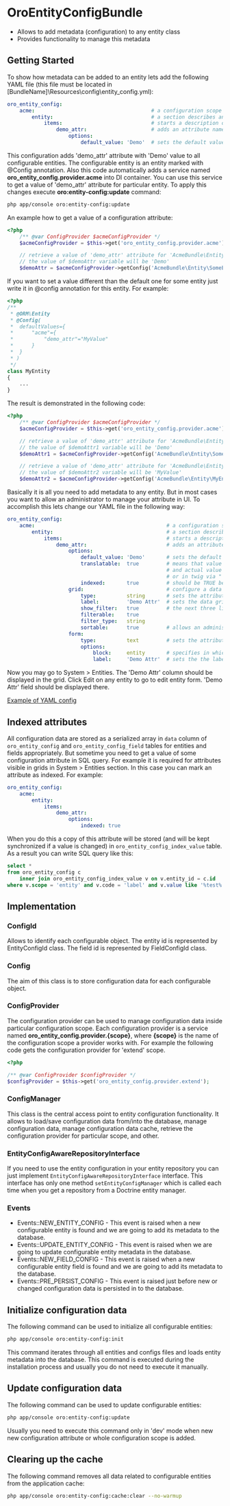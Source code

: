 OroEntityConfigBundle
=====================

- Allows to add metadata (configuration) to any entity class
- Provides functionality to manage this metadata

Getting Started
---------------
To show how metadata can be added to an entity lets add the following YAML file (this file must be located in [BundleName]\Resources\config\entity_config.yml):
``` yaml
oro_entity_config:
    acme:                                      # a configuration scope name
        entity:                                # a section describes an entity
            items:                             # starts a description of entity attributes
                demo_attr:                     # adds an attribute named 'demo_attr'
                    options:
                        default_value: 'Demo'  # sets the default value for 'demo_attr' attribute
```
This configuration adds 'demo_attr' attribute with 'Demo' value to all configurable entities. The configurable entity is an entity marked with @Config annotation. Also this code automatically adds a service named **oro_entity_config.provider.acme** into DI container. You can use this service to get a value of 'demo_attr' attribute for particular entity.
To apply this changes execute **oro:entity-config:update** command:
```bash
php app/console oro:entity-config:update
```
An example how to get a value of a configuration attribute:
``` php
<?php
    /** @var ConfigProvider $acmeConfigProvider */
    $acmeConfigProvider = $this->get('oro_entity_config.provider.acme');

    // retrieve a value of 'demo_attr' attribute for 'AcmeBundle\Entity\SomeEntity' entity
    // the value of $demoAttr variable will be 'Demo'
    $demoAttr = $acmeConfigProvider->getConfig('AcmeBundle\Entity\SomeEntity')->get('demo_attr');
```
If you want to set a value different than the default one for some entity just write it in @config annotation for this entity. For example:
``` php
<?php
/**
 * @ORM\Entity
 * @Config(
 *  defaultValues={
 *      "acme"={
 *          "demo_attr"="MyValue"
 *      }
 *  }
 * )
 */
class MyEntity
{
    ...
}
```

The result is demonstrated in the following code:
``` php
<?php
    /** @var ConfigProvider $acmeConfigProvider */
    $acmeConfigProvider = $this->get('oro_entity_config.provider.acme');

    // retrieve a value of 'demo_attr' attribute for 'AcmeBundle\Entity\SomeEntity' entity
    // the value of $demoAttr1 variable will be 'Demo'
    $demoAttr1 = $acmeConfigProvider->getConfig('AcmeBundle\Entity\SomeEntity')->get('demo_attr');

    // retrieve a value of 'demo_attr' attribute for 'AcmeBundle\Entity\MyEntity' entity
    // the value of $demoAttr2 variable will be 'MyValue'
    $demoAttr2 = $acmeConfigProvider->getConfig('AcmeBundle\Entity\MyEntity')->get('demo_attr');
```
Basically it is all you need to add metadata to any entity. But in most cases you want to allow an administrator to manage your attribute in UI. To accomplish this lets change our YAML file in the following way:
``` yaml
oro_entity_config:
    acme:                                           # a configuration scope name
        entity:                                     # a section describes an entity
            items:                                  # starts a description of entity attributes
                demo_attr:                          # adds an attribute named 'demo_attr'
                    options:
                        default_value: 'Demo'       # sets the default value for 'demo_attr' attribute
                        translatable:  true         # means that value of this attribute is translation key
                                                    # and actual value should be taken from translation table
                                                    # or in twig via "|trans" filter
                        indexed:       true         # should be TRUE because this attribute is displayed in a data grid
                    grid:                           # configure a data grid to display 'demo_attr' attribute
                        type:          string       # sets the attribute type
                        label:         'Demo Attr'  # sets the data grid column name
                        show_filter:   true         # the next three lines configure a filter for 'Demo Attr' column
                        filterable:    true
                        filter_type:   string
                        sortable:      true         # allows an administrator to sort rows clicks on 'Demo Attr' column
                    form:
                        type:          text         # sets the attribute type
                        options:
                            block:     entity       # specifies in which block on the form this attribute should be displayed
                            label:     'Demo Attr'  # sets the the label name
```
Now you may go to System > Entities. The 'Demo Attr' column should be displayed in the grid. Click Edit on any entity to go to edit entity form. 'Demo Attr' field should be displayed there.

[Example of YAML config](Resources/doc/configuration.md)

Indexed attributes
------------------
All configuration data are stored as a serialized array in `data` column of `oro_entity_config` and `oro_entity_config_field` tables for entities and fields appropriately. But sometime you need to get a value of some configuration attribute in SQL query. For example it is required for attributes visible in grids in System > Entities section. In this case you can mark an attribute as indexed. For example:
``` yaml
oro_entity_config:
    acme:
        entity:
            items:
                demo_attr:
                    options:
                        indexed: true
```
When you do this a copy of this attribute will be stored (and will be kept synchronized if a value is changed) in `oro_entity_config_index_value` table. As a result you can write SQL query like this:
``` sql
select *
from oro_entity_config c
    inner join oro_entity_config_index_value v on v.entity_id = c.id
where v.scope = 'entity' and v.code = 'label' and v.value like '%test%'
```

Implementation
--------------

### ConfigId
Allows to identify each configurable object. The entity id is represented by EntityConfigId class. The field id is represented by FieldConfigId class.

### Config
The aim of this class is to store configuration data for each configurable object.

### ConfigProvider
The configuration provider can be used to manage configuration data inside particular configuration scope. Each configuration provider is a service named **oro_entity_config.provider.{scope}**, where **{scope}** is the name of the configuration scope a provider works with.
For example the following code gets the configuration provider for 'extend' scope.
``` php
<?php

/** @var ConfigProvider $configProvider */
$configProvider = $this->get('oro_entity_config.provider.extend');
```

### ConfigManager
This class is the central access point to entity configuration functionality. It allows to load/save configuration data from/into the database, manage configuration data, manage configuration data cache, retrieve the configuration provider for particular scope, and other.

### EntityConfigAwareRepositoryInterface
If you need to use the entity configuration in your entity repository you can just implement `EntityConfigAwareRepositoryInterface` interface. This interface has only one method `setEntityConfigManager` which is called each time when you get a repository from a Doctrine entity manager.

### Events
 - Events::NEW_ENTITY_CONFIG    - This event is raised when a new configurable entity is found and we are going to add its metadata to the database.
 - Events::UPDATE_ENTITY_CONFIG - This event is raised when we are going to update configurable entity metadata in the database.
 - Events::NEW_FIELD_CONFIG     - This event is raised when a new configurable entity field is found and we are going to add its metadata to the database.
 - Events::PRE_PERSIST_CONFIG   - This event is raised just before new or changed configuration data is persisted in to the database.

Initialize configuration data
-----------------------------
The following command can be used to initialize all configurable entities:
```bash
php app/console oro:entity-config:init
```
This command iterates through all entities and configs files and loads entity metadata into the database.
This command is executed during the installation process and usually you do not need to execute it manually.

Update configuration data
-------------------------
The following command can be used to update configurable entities:
```bash
php app/console oro:entity-config:update
```
Usually you need to execute this command only in 'dev' mode when new new configuration attribute or whole configuration scope is added.

Clearing up the cache
---------------------
The following command removes all data related to configurable entities from the application cache:
```bash
php app/console oro:entity-config:cache:clear --no-warmup
```
